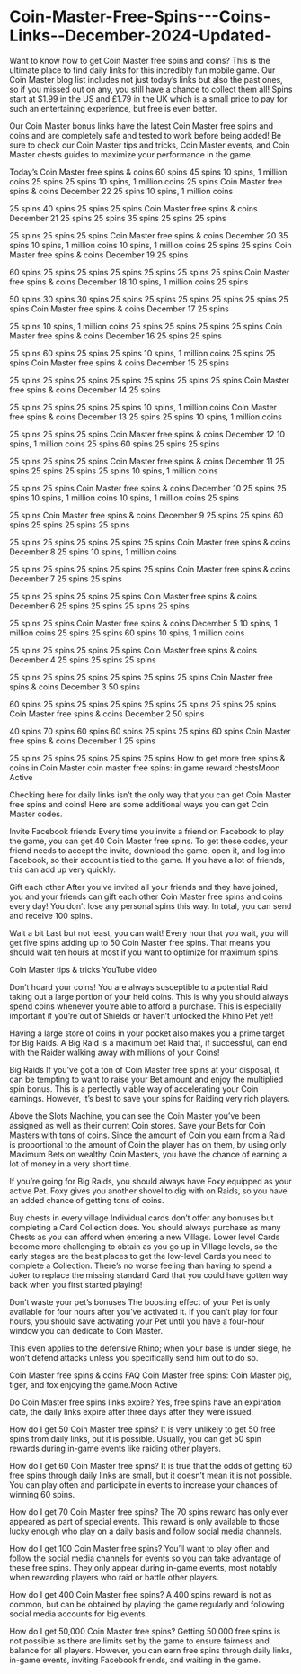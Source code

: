 # Coin-Master-Free-Spins---Coins-Links--December-2024-Updated-
Want to know how to get Coin Master free spins and coins? This is the ultimate place to find daily links for this incredibly fun mobile game. Our Coin Master blog list includes not just today’s links but also the past ones, so if you missed out on any, you still have a chance to collect them all! Spins start at $1.99 in the US and £1.79 in the UK which is a small price to pay for such an entertaining experience, but free is even better.

Our Coin Master bonus links have the latest Coin Master free spins and coins and are completely safe and tested to work before being added! Be sure to check our Coin Master tips and tricks, Coin Master events, and Coin Master chests guides to maximize your performance in the game.

Today’s Coin Master free spins & coins
60 spins
45 spins
10 spins, 1 million coins
25 spins
25 spins
10 spins, 1 million coins
25 spins
Coin Master free spins & coins December 22
25 spins
10 spins, 1 million coins

25 spins
40 spins
25 spins
25 spins
Coin Master free spins & coins December 21
25 spins
25 spins
35 spins
25 spins
25 spins

25 spins
25 spins
25 spins
Coin Master free spins & coins December 20
35 spins
10 spins, 1 million coins
10 spins, 1 million coins
25 spins
25 spins
Coin Master free spins & coins December 19
25 spins

60 spins
25 spins
25 spins
25 spins
25 spins
25 spins
25 spins
Coin Master free spins & coins December 18
10 spins, 1 million coins
25 spins

50 spins
30 spins
30 spins
25 spins
25 spins
25 spins
25 spins
25 spins
25 spins
Coin Master free spins & coins December 17
25 spins

25 spins
10 spins, 1 million coins
25 spins
25 spins
25 spins
25 spins
Coin Master free spins & coins December 16
25 spins
25 spins

25 spins
60 spins
25 spins
25 spins
10 spins, 1 million coins
25 spins
25 spins
Coin Master free spins & coins December 15
25 spins

25 spins
25 spins
25 spins
25 spins
25 spins
25 spins
25 spins
Coin Master free spins & coins December 14
25 spins

25 spins
25 spins
25 spins
25 spins
10 spins, 1 million coins
Coin Master free spins & coins December 13
25 spins
25 spins
10 spins, 1 million coins

25 spins
25 spins
25 spins
Coin Master free spins & coins December 12
10 spins, 1 million coins
25 spins
60 spins
25 spins
25 spins

25 spins
25 spins
25 spins
Coin Master free spins & coins December 11
25 spins
25 spins
25 spins
25 spins
10 spins, 1 million coins

25 spins
25 spins
Coin Master free spins & coins December 10
25 spins
25 spins
10 spins, 1 million coins
10 spins, 1 million coins
25 spins

25 spins
Coin Master free spins & coins December 9
25 spins
25 spins
60 spins
25 spins
25 spins
25 spins

25 spins
25 spins
25 spins
25 spins
25 spins
Coin Master free spins & coins December 8
25 spins
10 spins, 1 million coins

25 spins
25 spins
25 spins
25 spins
25 spins
Coin Master free spins & coins December 7
25 spins
25 spins

25 spins
25 spins
25 spins
25 spins
Coin Master free spins & coins December 6
25 spins
25 spins
25 spins
25 spins

25 spins
25 spins
Coin Master free spins & coins December 5
10 spins, 1 million coins
25 spins
25 spins
60 spins
10 spins, 1 million coins

25 spins
25 spins
25 spins
25 spins
Coin Master free spins & coins December 4
25 spins
25 spins
25 spins

25 spins
25 spins
25 spins
25 spins
25 spins
25 spins
Coin Master free spins & coins December 3
50 spins

60 spins
25 spins
25 spins
25 spins
25 spins
25 spins
25 spins
25 spins
Coin Master free spins & coins December 2
50 spins

40 spins
70 spins
60 spins
60 spins
25 spins
25 spins
60 spins
Coin Master free spins & coins December 1
25 spins

25 spins
25 spins
25 spins
25 spins
25 spins
How to get more free spins & coins in Coin Master
coin master free spins: in game reward chestsMoon Active

Checking here for daily links isn’t the only way that you can get Coin Master free spins and coins! Here are some additional ways you can get Coin Master codes.

Invite Facebook friends
Every time you invite a friend on Facebook to play the game, you can get 40 Coin Master free spins. To get these codes, your friend needs to accept the invite, download the game, open it, and log into Facebook, so their account is tied to the game. If you have a lot of friends, this can add up very quickly.

Gift each other
After you’ve invited all your friends and they have joined, you and your friends can gift each other Coin Master free spins and coins every day! You don’t lose any personal spins this way. In total, you can send and receive 100 spins.


Wait a bit
Last but not least, you can wait! Every hour that you wait, you will get five spins adding up to 50 Coin Master free spins. That means you should wait ten hours at most if you want to optimize for maximum spins.

Coin Master tips & tricks
YouTube video

Don’t hoard your coins!
You are always susceptible to a potential Raid taking out a large portion of your held coins. This is why you should always spend coins whenever you’re able to afford a purchase. This is especially important if you’re out of Shields or haven’t unlocked the Rhino Pet yet!

Having a large store of coins in your pocket also makes you a prime target for Big Raids. A Big Raid is a maximum bet Raid that, if successful, can end with the Raider walking away with millions of your Coins!


Big Raids
If you’ve got a ton of Coin Master free spins at your disposal, it can be tempting to want to raise your Bet amount and enjoy the multiplied spin bonus. This is a perfectly viable way of accelerating your Coin earnings. However, it’s best to save your spins for Raiding very rich players.

Above the Slots Machine, you can see the Coin Master you’ve been assigned as well as their current Coin stores. Save your Bets for Coin Masters with tons of coins. Since the amount of Coin you earn from a Raid is proportional to the amount of Coin the player has on them, by using only Maximum Bets on wealthy Coin Masters, you have the chance of earning a lot of money in a very short time.


If you’re going for Big Raids, you should always have Foxy equipped as your active Pet. Foxy gives you another shovel to dig with on Raids, so you have an added chance of getting tons of coins.

Buy chests in every village
Individual cards don’t offer any bonuses but completing a Card Collection does. You should always purchase as many Chests as you can afford when entering a new Village. Lower level Cards become more challenging to obtain as you go up in Village levels, so the early stages are the best places to get the low-level Cards you need to complete a Collection. There’s no worse feeling than having to spend a Joker to replace the missing standard Card that you could have gotten way back when you first started playing!


Don’t waste your pet’s bonuses
The boosting effect of your Pet is only available for four hours after you’ve activated it. If you can’t play for four hours, you should save activating your Pet until you have a four-hour window you can dedicate to Coin Master.

This even applies to the defensive Rhino; when your base is under siege, he won’t defend attacks unless you specifically send him out to do so.

Coin Master free spins & coins FAQ
Coin Master free spins: Coin Master pig, tiger, and fox enjoying the game.Moon Active

Do Coin Master free spins links expire?
Yes, free spins have an expiration date, the daily links expire after three days after they were issued.

How do I get 50 Coin Master free spins?
It is very unlikely to get 50 free spins from daily links, but it is possible. Usually, you can get 50 spin rewards during in-game events like raiding other players.

How do I get 60 Coin Master free spins?
It is true that the odds of getting 60 free spins through daily links are small, but it doesn’t mean it is not possible. You can play often and participate in events to increase your chances of winning 60 spins.


How do I get 70 Coin Master free spins?
The 70 spins reward has only ever appeared as part of special events. This reward is only available to those lucky enough who play on a daily basis and follow social media channels.

How do I get 100 Coin Master free spins?
You’ll want to play often and follow the social media channels for events so you can take advantage of these free spins. They only appear during in-game events, most notably when rewarding players who raid or battle other players.


How do I get 400 Coin Master free spins?
A 400 spins reward is not as common, but can be obtained by playing the game regularly and following social media accounts for big events.

How do I get 50,000 Coin Master free spins?
Getting 50,000 free spins is not possible as there are limits set by the game to ensure fairness and balance for all players. However, you can earn free spins through daily links, in-game events, inviting Facebook friends, and waiting in the game.

